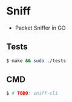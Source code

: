 # Sniff

- Packet Sniffer in GO

## Tests

```bash
$ make && sudo ./tests
```

## CMD

```bash
$ # TODO: sniff-cli
```
